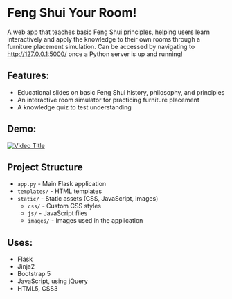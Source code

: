 # Feng Shui Your Room!


A web app that teaches basic Feng Shui principles, helping users learn interactively and apply the knowledge to their own rooms through a furniture placement simulation.
Can be accessed by navigating to http://127.0.0.1:5000/ once a Python server is up and running!

## Features:

- Educational slides on basic Feng Shui history, philosophy, and principles
- An interactive room simulator for practicing furniture placement
- A knowledge quiz to test understanding

## Demo:

[![Video Title](https://img.youtube.com/vi/HRH2sgctGwE/0.jpg)](https://www.youtube.com/watch?v=HRH2sgctGwE)


## Project Structure

- `app.py` - Main Flask application
- `templates/` - HTML templates
- `static/` - Static assets (CSS, JavaScript, images)
  - `css/` - Custom CSS styles
  - `js/` - JavaScript files
  - `images/` - Images used in the application
 
## Uses:

- Flask
- Jinja2
- Bootstrap 5
- JavaScript, using jQuery
- HTML5, CSS3

